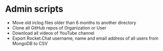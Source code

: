 
# Admin scripts

* Move old irclog files older than 6 months to another directory
* Clone all GitHub repos of Organization or User
* Download all videos of YouTube channel
* Export Rocket.Chat username, name and email address of all users
  from MongoDB to CSV
